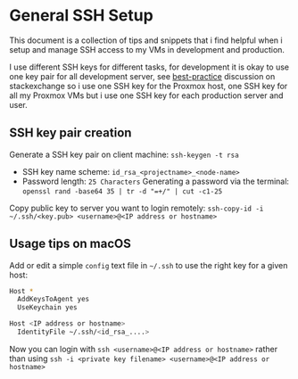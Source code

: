 # General SSH Setup

This document is a collection of tips and snippets that i find helpful when i setup and manage SSH access to my VMs in development and production.

I use different SSH keys for different tasks, for development it is okay to use one key pair for all development server, see
[best-practice](https://security.stackexchange.com/questions/40050/best-practice-separate-ssh-key-per-host-and-user-vs-one-ssh-key-for-all-hos)
discussion on stackexchange so i use one SSH key for the Proxmox host, one SSH key for all my Proxmox VMs but i use one SSH key for each production server and user.

## SSH key pair creation

Generate a SSH key pair on client machine:
`ssh-keygen -t rsa`

- SSH key name scheme: `id_rsa_<projectname>_<node-name>`
- Password length: `25 Characters`
    Generating a password via the terminal: `openssl rand -base64 35 | tr -d "=+/" | cut -c1-25`

Copy public key to server you want to login remotely:
`ssh-copy-id -i ~/.ssh/<key.pub> <username>@<IP address or hostname>`

## Usage tips on macOS

Add or edit a simple `config` text file in `~/.ssh` to use the right key for a given host:

```bash
Host *
  AddKeysToAgent yes
  UseKeychain yes

Host <IP address or hostname>
  IdentityFile ~/.ssh/<id_rsa_....>
```

Now you can login with `ssh <username>@<IP address or hostname>` rather than using `ssh -i <private key filename> <username>@<IP address or hostname>`
